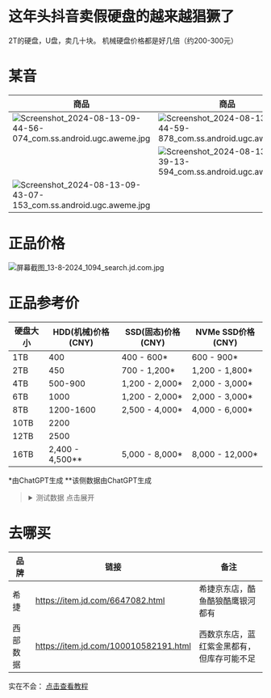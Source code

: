 # 这年头抖音卖假硬盘的越来越猖獗了

2T的硬盘，U盘，卖几十块。
机械硬盘价格都是好几倍（约200-300元）


# 某音

| 商品| 商品      | 店铺 |
| ---- | ----------- | ----------- |
|  ![Screenshot_2024-08-13-09-44-56-074_com.ss.android.ugc.aweme.jpg](https://s2.loli.net/2024/08/13/k6zmrg4GstOHSdn.jpg)| ![Screenshot_2024-08-13-09-44-59-878_com.ss.android.ugc.aweme.jpg](https://s2.loli.net/2024/08/13/ZThGIWlC8uncfrg.jpg)      | ![Screenshot_2024-08-13-09-45-08-536_com.ss.android.ugc.aweme.jpg](https://s2.loli.net/2024/08/13/hjWZa49zJrGRfS5.jpg)       |
|    |   ![Screenshot_2024-08-13-09-39-13-594_com.ss.android.ugc.aweme.jpg](https://s2.loli.net/2024/08/13/hjVpCFqIvLl83kD.jpg)   | ![Screenshot_2024-08-13-09-39-21-997_com.ss.android.ugc.aweme.jpg](https://s2.loli.net/2024/08/13/DVwIAU5NGsb8Kpr.jpg)|
| ![Screenshot_2024-08-13-09-43-07-153_com.ss.android.ugc.aweme.jpg](https://s2.loli.net/2024/08/13/2YsXSxZtqQoTpCJ.jpg) |  | ![Screenshot_2024-08-13-09-43-22-010_com.ss.android.ugc.aweme.jpg](https://s2.loli.net/2024/08/13/kKzGytF5arV6o7e.jpg) |


# 正品价格
![屏幕截图_13-8-2024_1094_search.jd.com.jpg](https://s2.loli.net/2024/08/13/ONL6eo1IhkadAUD.jpg)

# 正品参考价

| 硬盘大小  | HDD(机械)价格 (CNY)   | SSD(固态)价格 (CNY)   | NVMe SSD价格 (CNY) |
| -------- | --------------- | --------------- | ------------------- |
| 1TB      | 400             | 400 - 600\*     | 600 - 900\*         |
| 2TB      | 450             | 700 - 1,200\*   | 1,200 - 1,800\*     |
| 4TB      | 500-900         | 1,200 - 2,000\* | 2,000 - 3,000\*     |
| 6TB      | 1000            | 1,200 - 2,000\* | 2,000 - 3,000\*     |
| 8TB      | 1200-1600       | 2,500 - 4,000\* | 4,000 - 6,000\*     |
| 10TB     | 2200            |                 |                     |
| 12TB     | 2500            |                 |                     |
| 16TB     | 2,400 - 4,500\*\* | 5,000 - 8,000\* | 8,000 - 12,000\*    |



\*由ChatGPT生成
\*\*该侧数据由ChatGPT生成


<blockquote>
<details>
    <summary>测试数据 点击展开</summary>
<br />

| 大小| 类型  | 价格  | 链接                                   | 更新日期   | 备注      |
| -- | ----- | ----- | ------------------------------------- | ---------- | -------- |
| 1  | HDD   | 389   | https://item.jd.com/100050915902.html | 2024/08/13 | 家用级    |
| 2  | HDD   | 419   | https://item.jd.com/100000458135.html | 2024/08/13 | 家用级    |
| 2  | HDD   | 429   | https://item.jd.com/100050915902.html | 2024/08/13 | 家用机，2T高速    |
| 4  | HDD   | 569   | https://item.jd.com/4220257.html      | 2024/08/13 | 家用级    |
| 6  | HDD   | 999   | https://item.jd.com/6647082.html      | 2024/08/13 | 家用级    |
| 8  | HDD   | 1269  | https://item.jd.com/6860717.html      | 2024/08/13 | 家用级    |
| 4  | HDD   | 829   | https://item.jd.com/100020805903.html | 2024/08/13 | NAS    |
| 8  | HDD   | 1499  | https://item.jd.com/100007413200.html | 2024/08/13 | NAS    |
| 10 | HDD   | 2199  | https://item.jd.com/100036032530.html | 2024/08/13 | NAS    |
| 12 | HDD   | 2499  | https://item.jd.com/100008428638.html | 2024/08/13 | NAS    |
| 16 | HDD   | 2459  | https://item.jd.com/100004139121.html | 2024/08/13 | NAS(奇怪了，16T的比12T还便宜)    |
| 16 | HDD   | 3599  | https://item.jd.com/100054748543.html | 2024/08/13 | NASPro    |



</details>

</blockquote>


# 去哪买
| 品牌 | 链接 | 备注 |
| ---- | --- | ---- |
| 希捷 | https://item.jd.com/6647082.html | 希捷京东店，酷鱼酷狼酷鹰银河都有 |
| 西部数据 | https://item.jd.com/100010582191.html | 西数京东店，蓝红紫金黑都有，但库存可能不足 |

实在不会：
[点击查看教程](https://cn.bing.com/search?q=%E7%A1%AC%E7%9B%98+site%3Asspai.com&form=QBRE)